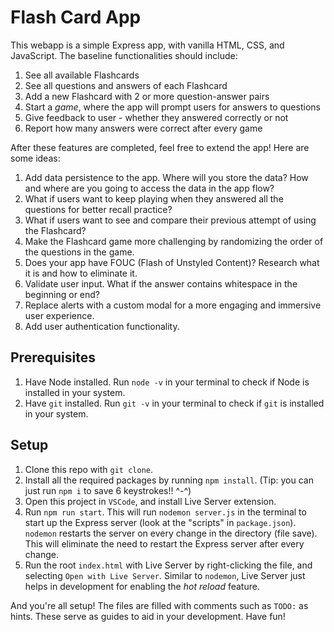 # Flash Card App

This webapp is a simple Express app, with vanilla HTML, CSS, and JavaScript. The baseline functionalities should include:

1. See all available Flashcards
2. See all questions and answers of each Flashcard
3. Add a new Flashcard with 2 or more question-answer pairs
4. Start a _game_, where the app will prompt users for answers to questions
5. Give feedback to user - whether they answered correctly or not
6. Report how many answers were correct after every game

After these features are completed, feel free to extend the app! Here are some ideas:

1. Add data persistence to the app. Where will you store the data? How and where are you going to access the data in the app flow?
2. What if users want to keep playing when they answered all the questions for better recall practice?
3. What if users want to see and compare their previous attempt of using the Flashcard?
4. Make the Flashcard game more challenging by randomizing the order of the questions in the game.
5. Does your app have FOUC (Flash of Unstyled Content)? Research what it is and how to eliminate it.
6. Validate user input. What if the answer contains whitespace in the beginning or end?
7. Replace alerts with a custom modal for a more engaging and immersive user experience.
8. Add user authentication functionality.

## Prerequisites

1. Have Node installed. Run `node -v` in your terminal to check if Node is installed in your system.
2. Have `git` installed. Run `git -v` in your terminal to check if `git` is installed in your system.

## Setup

1. Clone this repo with `git clone`.
2. Install all the required packages by running `npm install`. (Tip: you can just run `npm i` to save 6 keystrokes!! ^-^)
3. Open this project in `VSCode`, and install Live Server extension.
4. Run `npm run start`. This will run `nodemon server.js` in the terminal to start up the Express server (look at the "scripts" in `package.json`). `nodemon` restarts the server on every change in the directory (file save). This will eliminate the need to restart the Express server after every change.
5. Run the root `index.html` with Live Server by right-clicking the file, and selecting `Open with Live Server`. Similar to `nodemon`, Live Server just helps in development for enabling the _hot reload_ feature.

And you're all setup! The files are filled with comments such as `TODO:` as hints. These serve as guides to aid in your development. Have fun!
